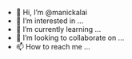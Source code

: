 - 👋 Hi, I’m @manickalai
- 👀 I’m interested in ...
- 🌱 I’m currently learning ...
- 💞️ I’m looking to collaborate on ...
- 📫 How to reach me ...

<!---
manickalai/manickalai is a ✨ special ✨ repository because its `README.md` (this file) appears on your GitHub profile.
You can click the Preview link to take a look at your changes.
--->
